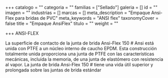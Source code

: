 +++
catalogo = ""
categoria = ""
familias = ["Sellado"]
galeria = []
id = ""
imagen = ""
industrias = []
marcas = []
meta_description = "Empaque Ansi-Flex para bridas de PVC"
meta_keywords = "ANSI flex"
taxonomyCover = false
title = "Empaque AnsiFlex"
titulo = ""
weight = ""

+++
ANSI-FLEX

La superficie de contacto de la junta de brida Ansi-Flex 150 # Ansi está unida con PTFE a un núcleo interno de caucho EPDM. Esta construcción totalmente unida proporciona una junta de PTFE con las características mecánicas, incluida la memoria, de una junta de elastómero con resistencia al vapor. La junta de brida Ansi-Flex 150 # tiene una vida útil superior y prolongada sobre las juntas de brida estándar